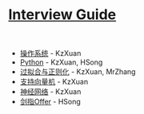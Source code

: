 # [Interview Guide](https://kzxuan.github.io/Interview/#/)

</br>

* [操作系统](https://kzxuan.github.io/Interview/#/%E6%93%8D%E4%BD%9C%E7%B3%BB%E7%BB%9F) - KzXuan
* [Python](https://kzxuan.github.io/Interview/#/Python) - KzXuan, HSong
* [过拟合与正则化](https://kzxuan.github.io/Interview/#/%E8%BF%87%E6%8B%9F%E5%90%88%E4%B8%8E%E6%AD%A3%E5%88%99%E5%8C%96) - KzXuan, MrZhang
* [支持向量机](https://kzxuan.github.io/Interview/#/%E6%94%AF%E6%8C%81%E5%90%91%E9%87%8F%E6%9C%BA) - KzXuan
* [神经网络](https://kzxuan.github.io/Interview/#/%E7%A5%9E%E7%BB%8F%E7%BD%91%E7%BB%9C) - KzXuan
* [剑指Offer](https://kzxuan.github.io/Interview/#/%E5%89%91%E6%8C%87Offer) - HSong
